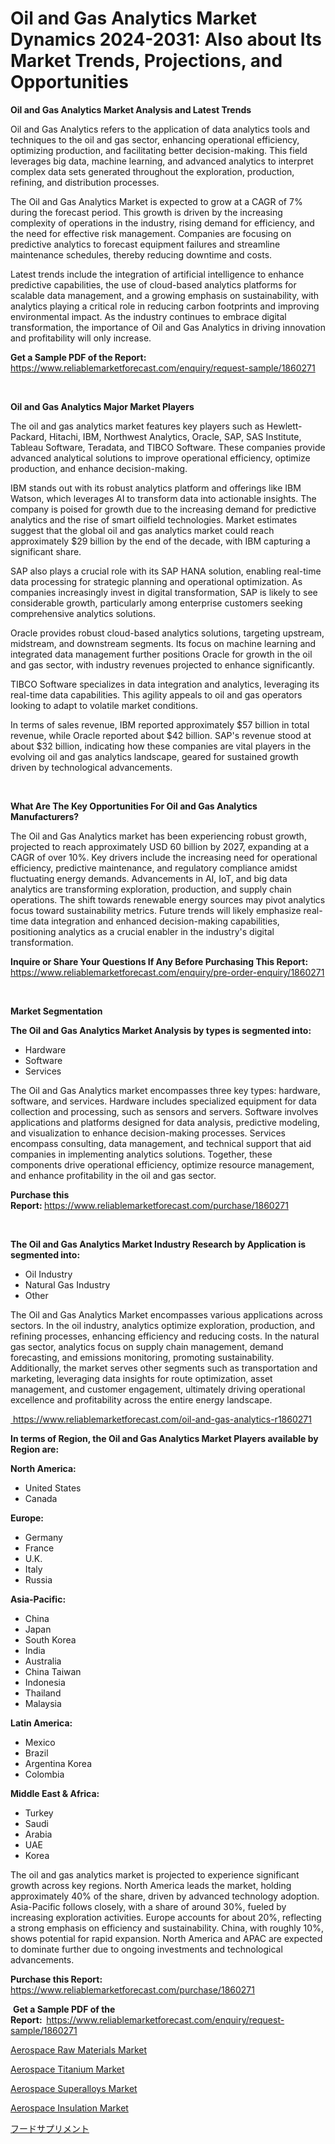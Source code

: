 <p><h1>Oil and Gas Analytics Market Dynamics 2024-2031: Also about Its Market Trends, Projections, and Opportunities</h1></p><p><strong>Oil and Gas Analytics Market Analysis and Latest Trends</strong></p>
<p><p>Oil and Gas Analytics refers to the application of data analytics tools and techniques to the oil and gas sector, enhancing operational efficiency, optimizing production, and facilitating better decision-making. This field leverages big data, machine learning, and advanced analytics to interpret complex data sets generated throughout the exploration, production, refining, and distribution processes.</p><p>The Oil and Gas Analytics Market is expected to grow at a CAGR of 7% during the forecast period. This growth is driven by the increasing complexity of operations in the industry, rising demand for efficiency, and the need for effective risk management. Companies are focusing on predictive analytics to forecast equipment failures and streamline maintenance schedules, thereby reducing downtime and costs.</p><p>Latest trends include the integration of artificial intelligence to enhance predictive capabilities, the use of cloud-based analytics platforms for scalable data management, and a growing emphasis on sustainability, with analytics playing a critical role in reducing carbon footprints and improving environmental impact. As the industry continues to embrace digital transformation, the importance of Oil and Gas Analytics in driving innovation and profitability will only increase.</p></p>
<p><strong>Get a Sample PDF of the Report:&nbsp;</strong> <a href="https://www.reliablemarketforecast.com/enquiry/request-sample/1860271?utm_campaign=1082&utm_medium=2&utm_source=Github&utm_content=ia&utm_term=07112024&utm_id=oil-and-gas-analytics">https://www.reliablemarketforecast.com/enquiry/request-sample/1860271</a></p>
<p>&nbsp;</p>
<p><strong>Oil and Gas Analytics Major Market Players</strong></p>
<p><p>The oil and gas analytics market features key players such as Hewlett-Packard, Hitachi, IBM, Northwest Analytics, Oracle, SAP, SAS Institute, Tableau Software, Teradata, and TIBCO Software. These companies provide advanced analytical solutions to improve operational efficiency, optimize production, and enhance decision-making.</p><p>IBM stands out with its robust analytics platform and offerings like IBM Watson, which leverages AI to transform data into actionable insights. The company is poised for growth due to the increasing demand for predictive analytics and the rise of smart oilfield technologies. Market estimates suggest that the global oil and gas analytics market could reach approximately $29 billion by the end of the decade, with IBM capturing a significant share.</p><p>SAP also plays a crucial role with its SAP HANA solution, enabling real-time data processing for strategic planning and operational optimization. As companies increasingly invest in digital transformation, SAP is likely to see considerable growth, particularly among enterprise customers seeking comprehensive analytics solutions.</p><p>Oracle provides robust cloud-based analytics solutions, targeting upstream, midstream, and downstream segments. Its focus on machine learning and integrated data management further positions Oracle for growth in the oil and gas sector, with industry revenues projected to enhance significantly.</p><p>TIBCO Software specializes in data integration and analytics, leveraging its real-time data capabilities. This agility appeals to oil and gas operators looking to adapt to volatile market conditions.</p><p>In terms of sales revenue, IBM reported approximately $57 billion in total revenue, while Oracle reported about $42 billion. SAP's revenue stood at about $32 billion, indicating how these companies are vital players in the evolving oil and gas analytics landscape, geared for sustained growth driven by technological advancements.</p></p>
<p>&nbsp;</p>
<p><strong>What Are The Key Opportunities For Oil and Gas Analytics Manufacturers?</strong></p>
<p><p>The Oil and Gas Analytics market has been experiencing robust growth, projected to reach approximately USD 60 billion by 2027, expanding at a CAGR of over 10%. Key drivers include the increasing need for operational efficiency, predictive maintenance, and regulatory compliance amidst fluctuating energy demands. Advancements in AI, IoT, and big data analytics are transforming exploration, production, and supply chain operations. The shift towards renewable energy sources may pivot analytics focus toward sustainability metrics. Future trends will likely emphasize real-time data integration and enhanced decision-making capabilities, positioning analytics as a crucial enabler in the industry's digital transformation.</p></p>
<p><strong>Inquire or Share Your Questions If Any Before Purchasing This Report:</strong> <a href="https://www.reliablemarketforecast.com/enquiry/pre-order-enquiry/1860271?utm_campaign=1082&utm_medium=2&utm_source=Github&utm_content=ia&utm_term=07112024&utm_id=oil-and-gas-analytics">https://www.reliablemarketforecast.com/enquiry/pre-order-enquiry/1860271</a></p>
<p>&nbsp;</p>
<p><strong>Market Segmentation</strong></p>
<p><strong>The Oil and Gas Analytics Market Analysis by types is segmented into:</strong></p>
<p><ul><li>Hardware</li><li>Software</li><li>Services</li></ul></p>
<p><p>The Oil and Gas Analytics market encompasses three key types: hardware, software, and services. Hardware includes specialized equipment for data collection and processing, such as sensors and servers. Software involves applications and platforms designed for data analysis, predictive modeling, and visualization to enhance decision-making processes. Services encompass consulting, data management, and technical support that aid companies in implementing analytics solutions. Together, these components drive operational efficiency, optimize resource management, and enhance profitability in the oil and gas sector.</p></p>
<p><strong>Purchase this Report:&nbsp;</strong><a href="https://www.reliablemarketforecast.com/purchase/1860271?utm_campaign=1082&utm_medium=2&utm_source=Github&utm_content=ia&utm_term=07112024&utm_id=oil-and-gas-analytics">https://www.reliablemarketforecast.com/purchase/1860271</a></p>
<p>&nbsp;</p>
<p><strong>The Oil and Gas Analytics Market Industry Research by Application is segmented into:</strong></p>
<p><ul><li>Oil Industry</li><li>Natural Gas Industry</li><li>Other</li></ul></p>
<p><p>The Oil and Gas Analytics Market encompasses various applications across sectors. In the oil industry, analytics optimize exploration, production, and refining processes, enhancing efficiency and reducing costs. In the natural gas sector, analytics focus on supply chain management, demand forecasting, and emissions monitoring, promoting sustainability. Additionally, the market serves other segments such as transportation and marketing, leveraging data insights for route optimization, asset management, and customer engagement, ultimately driving operational excellence and profitability across the entire energy landscape.</p></p>
<p><a href="https://www.reliablemarketforecast.com/oil-and-gas-analytics-r1860271?utm_campaign=1082&utm_medium=2&utm_source=Github&utm_content=ia&utm_term=07112024&utm_id=oil-and-gas-analytics">&nbsp;https://www.reliablemarketforecast.com/oil-and-gas-analytics-r1860271</a></p>
<p><strong>In terms of Region, the Oil and Gas Analytics Market Players available by Region are:</strong></p>
<p>
    <p> <strong> North America: </strong>
        <ul>
            <li>United States</li>
            <li>Canada</li>
        </ul>
        </p> 
    <p> <strong> Europe: </strong>
        <ul>
            <li>Germany</li>
            <li>France</li>
            <li>U.K.</li>
            <li>Italy</li>
            <li>Russia</li>
        </ul>
        </p> 
    <p> <strong> Asia-Pacific: </strong>
        <ul>
            <li>China</li>
            <li>Japan</li>
            <li>South Korea</li>
            <li>India</li>
            <li>Australia</li>
            <li>China Taiwan</li>
            <li>Indonesia</li>
            <li>Thailand</li>
            <li>Malaysia</li>
        </ul>
        </p> 
    <p> <strong> Latin America: </strong>
        <ul>
            <li>Mexico</li>
            <li>Brazil</li>
            <li>Argentina Korea</li>
            <li>Colombia</li>
        </ul>
        </p> 
    <p> <strong> Middle East & Africa: </strong>
        <ul>
            <li>Turkey</li>
            <li>Saudi</li>
            <li>Arabia</li>
            <li>UAE</li>
            <li>Korea</li>
        </ul>
    </p>
    </p>
<p><p>The oil and gas analytics market is projected to experience significant growth across key regions. North America leads the market, holding approximately 40% of the share, driven by advanced technology adoption. Asia-Pacific follows closely, with a share of around 30%, fueled by increasing exploration activities. Europe accounts for about 20%, reflecting a strong emphasis on efficiency and sustainability. China, with roughly 10%, shows potential for rapid expansion. North America and APAC are expected to dominate further due to ongoing investments and technological advancements.</p></p>
<p><strong>Purchase this Report: </strong><a href="https://www.reliablemarketforecast.com/purchase/1860271?utm_campaign=1082&utm_medium=2&utm_source=Github&utm_content=ia&utm_term=07112024&utm_id=oil-and-gas-analytics">https://www.reliablemarketforecast.com/purchase/1860271</a></p>
<p>&nbsp;<strong>Get a Sample PDF of the Report:&nbsp;&nbsp;</strong><a href="https://www.reliablemarketforecast.com/enquiry/request-sample/1860271?utm_campaign=1082&utm_medium=2&utm_source=Github&utm_content=ia&utm_term=07112024&utm_id=oil-and-gas-analytics">https://www.reliablemarketforecast.com/enquiry/request-sample/1860271</a></p>
<p><strong></strong></p>
<p><p><a href="https://github.com/judesaxav/Market-Research-Report-List-1/blob/main/aerospace-raw-materials-market.md?utm_campaign=1082&utm_medium=2&utm_source=Github&utm_content=ia&utm_term=07112024&utm_id=oil-and-gas-analytics">Aerospace Raw Materials Market</a></p><p><a href="https://github.com/raymederonmot/Market-Research-Report-List-1/blob/main/aerospace-titanium-market.md?utm_campaign=1082&utm_medium=2&utm_source=Github&utm_content=ia&utm_term=07112024&utm_id=oil-and-gas-analytics">Aerospace Titanium Market</a></p><p><a href="https://github.com/caetlinivcar/Market-Research-Report-List-1/blob/main/aerospace-superalloys-market.md?utm_campaign=1082&utm_medium=2&utm_source=Github&utm_content=ia&utm_term=07112024&utm_id=oil-and-gas-analytics">Aerospace Superalloys Market</a></p><p><a href="https://github.com/marcouhbmammoc/Market-Research-Report-List-1/blob/main/aerospace-insulation-market.md?utm_campaign=1082&utm_medium=2&utm_source=Github&utm_content=ia&utm_term=07112024&utm_id=oil-and-gas-analytics">Aerospace Insulation Market</a></p><p><a href="https://github.com/lababdou/Market-Research-Report-List-6/blob/main/816510222486.md?utm_campaign=1082&utm_medium=2&utm_source=Github&utm_content=ia&utm_term=07112024&utm_id=oil-and-gas-analytics">フードサプリメント</a></p></p>